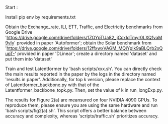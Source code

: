 Start :

Install pip env by requirements.txt

Obtain the Exchange_rate, ILI, ETT, Traffic, and Electricity benchmarks from Google Drive 'https://drive.google.com/drive/folders/1ZOYpTUa82_jCcxIdTmyr0LXQfvaM9vIy' provided in paper 'Autoformer'; obtain the Solar benchmark from 'https://drive.google.com/drive/folders/12ffxwxVAGM_MQiYpIk9aBLQrb2xQupT-' provided in paper 'DLinear'; create a directory named 'dataset' and put them into 'dataset'

Train and test Latentformer by 'bash scripts/xxx.sh'. You can directly check the main results reported in the paper by the logs in the directory named 'results in paper'. Additionally, for top k version, please replace the context of Latentformer_backbone.py with that of the Latentformer_backbone_topk.py. Then, set the value of k in run_longExp.py.

The results for Figure 2(a) are meansured on four NVIDIA 4090 GPUs. To reproduce them, please ensure you are using the same hardware and run 'bash scripts/fig2(a).sh'. This script offers a better balance between accuracy and complexity, whereas 'scripts/traffic.sh' prioritizes accuracy.
